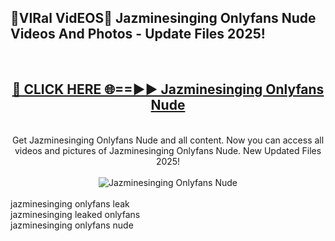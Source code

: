 <h2>🔴VIRal VidEOS🔴 Jazminesinging Onlyfans Nude Videos And Photos - Update Files 2025!</h2>
<br>
<div align="center">
<h2><a href="https://virallinks.top/odZfE0" rel="nofollow">🔴 CLICK HERE 🌐==►► Jazminesinging Onlyfans Nude</a></h2>
<br>
Get Jazminesinging Onlyfans Nude and all content. Now you can access all videos and pictures of Jazminesinging Onlyfans Nude. New Updated Files 2025!
<br>
<br>
<a href="https://virallinks.top/odZfE0" rel="nofollow" data-target="animated-image.originalLink"><img src="https://i.imgur.com/dJHk4Zq.gif)" alt="Jazminesinging Onlyfans Nude" style="max-width: 100%; display: inline-block;" data-target="animated-image.originalImage"></a>
</div>
<br>
jazminesinging onlyfans leak<br>
jazminesinging leaked onlyfans<br>
jazminesinging onlyfans nude